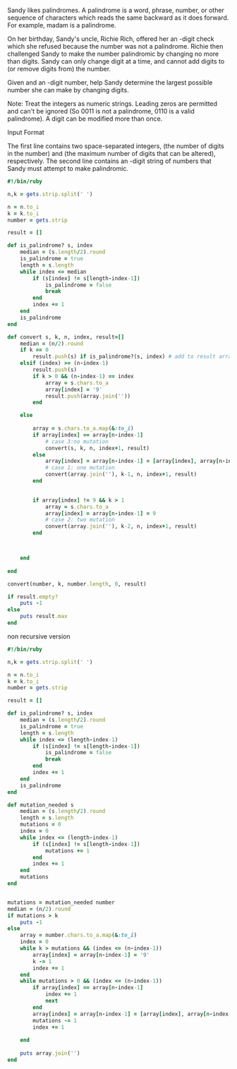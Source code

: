 Sandy likes palindromes. A palindrome is a word, phrase, number, or other sequence of characters which reads the same backward as it does forward. For example, madam is a palindrome.

On her  birthday, Sandy's uncle, Richie Rich, offered her an -digit check which she refused because the number was not a palindrome. Richie then challenged Sandy to make the number palindromic by changing no more than  digits. Sandy can only change  digit at a time, and cannot add digits to (or remove digits from) the number.

Given  and an -digit number, help Sandy determine the largest possible number she can make by changing  digits.

Note: Treat the integers as numeric strings. Leading zeros are permitted and can't be ignored (So 0011 is not a palindrome, 0110 is a valid palindrome). A digit can be modified more than once.

Input Format

The first line contains two space-separated integers,  (the number of digits in the number) and  (the maximum number of digits that can be altered), respectively. 
The second line contains an -digit string of numbers that Sandy must attempt to make palindromic.


```ruby
#!/bin/ruby

n,k = gets.strip.split(' ')

n = n.to_i
k = k.to_i
number = gets.strip

result = []

def is_palindrome? s, index 
    median = (s.length/2).round
    is_palindrome = true
    length = s.length
    while index <= median
        if (s[index] != s[length-index-1])
            is_palindrome = false
            break
        end
        index += 1
    end
    is_palindrome
end

def convert s, k, n, index, result=[]
    median = (n/2).round
    if k == 0 
        result.push(s) if is_palindrome?(s, index) # add to result array if the remaining satisfies rule of palindrome
    elsif (index) >= (n-index-1)
        result.push(s)
        if k > 0 && (n-index-1) == index
            array = s.chars.to_a
            array[index] = '9'
            result.push(array.join(''))
        end

    else
        
        array = s.chars.to_a.map(&:to_i)
        if array[index] == array[n-index-1]
            # case 3:no mutation
            convert(s, k, n, index+1, result)
        else
            array[index] = array[n-index-1] = [array[index], array[n-index-1]].max
            # case 1: one mutation
            convert(array.join(''), k-1, n, index+1, result)
        end

        
        if array[index] != 9 && k > 1
            array = s.chars.to_a 
            array[index] = array[n-index-1] = 9
            # case 2: two mutation
            convert(array.join(''), k-2, n, index+1, result)
        end 



    end
    
end

convert(number, k, number.length, 0, result)

if result.empty?
    puts -1
else
    puts result.max
end


```


non recursive version
```ruby
#!/bin/ruby

n,k = gets.strip.split(' ')

n = n.to_i
k = k.to_i
number = gets.strip

result = []

def is_palindrome? s, index 
    median = (s.length/2).round
    is_palindrome = true
    length = s.length
    while index <= (length-index-1)
        if (s[index] != s[length-index-1])
            is_palindrome = false
            break
        end
        index += 1
    end
    is_palindrome
end

def mutation_needed s
    median = (s.length/2).round
    length = s.length
    mutations = 0
    index = 0
    while index <= (length-index-1)
        if (s[index] != s[length-index-1])
            mutations += 1
        end
        index += 1
    end
    mutations
end


mutations = mutation_needed number
median = (n/2).round
if mutations > k
    puts -1
else
    array = number.chars.to_a.map(&:to_i)
    index = 0
    while k > mutations && (index <= (n-index-1))
        array[index] = array[n-index-1] = '9'
        k -= 1
        index += 1
    end
    while mutations > 0 && (index <= (n-index-1))
        if array[index] == array[n-index-1]
            index += 1
            next
        end
        array[index] = array[n-index-1] = [array[index], array[n-index-1]].max
        mutations -= 1
        index += 1
        
    end
    
    puts array.join('')
end
```
